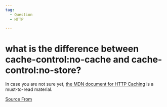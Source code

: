 ```yaml
---
tag:
  - Question
  - HTTP

---
```

  
# what is the difference between cache-control:no-cache and cache-control:no-store?

In case you are not sure yet, [the MDN document for HTTP Caching](https://developer.mozilla.org/en-US/docs/Web/HTTP/Caching#Cache_validation) is a must-to-read material.


[Source From](https://bigfrontend.dev/question/difference-between-no-cache-and-no-store)

  